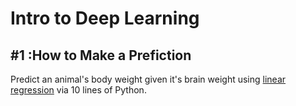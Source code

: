# Intro to Deep Learning
## #1 :How to Make a Prefiction
  Predict an animal's body weight given it's brain weight using [linear regression]() via 10 lines of Python.
